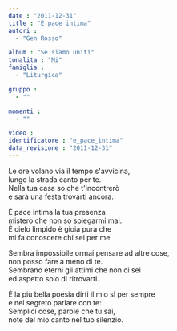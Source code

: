 ```yaml
---
date : "2011-12-31"
title : "È pace intima"
autori : 
  - "Gen Rosso"

album : "Se siamo uniti"
tonalita : "Mi"
famiglia : 
  - "Liturgica"

gruppo : 
  - ""

momenti : 
  - ""

video : 
identificatore : "e_pace_intima"
data_revisione : "2011-12-31"
---
```

  
  
  
  
  
  
  
  
  
  
Le ore volano via il tempo s'avvicina,  
lungo la strada canto per te.    
Nella tua casa so che t'incontrerò  
e  sarà una festa trovarti ancora.  
  
  
  
È pace intima la tua presenza    
mistero che non so spiegarmi mai.  
È cielo limpido è gioia pura che   
mi fa conoscere chi sei per me  
  
  
  
  
Sembra impossibile ormai pensare ad altre cose,   
non posso fare a meno di te.  
Sembrano eterni gli attimi che non ci sei  
ed aspetto solo di ritrovarti.  
  
  
  
  
È la più bella poesia dirti il mio sì per sempre  
e nel segreto parlare con te:  
Semplici cose, parole che tu sai,  
note del mio canto nel tuo silenzio.  
  
  
  
  
